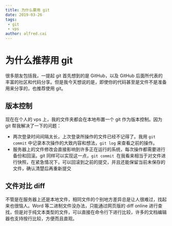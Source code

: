 ```yaml
---
title: 为什么要用 git
date: 2019-03-26
tags: 
 - git
 - vps
author: alfred.cai
---
```

# 为什么推荐用 git

很多朋友包括我，一提起 git 首先想到的是 GitHub，以及 GitHub 后面所代表的丰富的社区和代码分享。但是我今天想说的是，即使你的代码甚至是文件不是准备用来分享的，也推荐使用 git。

## 版本控制

现在在个人的 vps 上，我的文件夹都会在本地布置一个 git 作为版本控制。因为 git 帮我解决了一下的问题：

- 两次登录时间间隔太长，上次登录所操作的文件已经不记得了。我用 `git commit` 中记录本次操作的大致内容和想法，`git log` 来查看之前的操作。
- 服务器上的文件修改会直接影响到许多正在运行的系统，每次操作都需要进行备份和回滚。git 同样可以实现这一点，`git commit `在我看来相当于对文件进行快照，在紧急情况下，可以回滚到之前的提交，并且还能保留当前未保存的文件，确认清楚后再重新提交

## 文件对比 diff

不管是在服务器上还是本地文件，相同文件的个别地方差异总是让人很难过，找起来也很恼人。Word 等二进制文件没办法，只能通过网页版的 diff online 进行查找，但是对于纯文本类型的文件，可以直接在命令行下进行比较，许多的文档编辑器也支持按行比较，方便而且直观。
